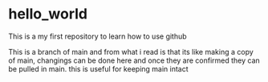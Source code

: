 # hello_world
This is a my first repository to learn how to use github

This is a branch of main and from what i read is that its like making a copy of main, changings  can be done here and once they are confirmed they can be pulled in main.
this is useful for keeping main intact

